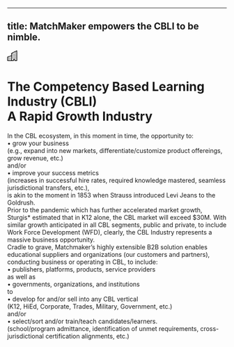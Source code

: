 ---
title: MatchMaker empowers the CBLI to be nimble.
----
<div class="icon text-primary-light mx-auto mb-4">
    <img width="24" height="24" src="/assets/img/icons/building.svg" />
</div>

# The Competency Based Learning Industry (CBLI) <br/> A Rapid Growth Industry

In the CBL ecosystem, in this moment in time, the opportunity to:<br/>•	grow your business<br/>(e.g., expand into new markets, differentiate/customize product offereings, grow revenue, etc.)<br/>                                                        and/or<br/>•	improve your success metrics<br/>(increases in successful hire rates, required knowledge mastered, seamless jurisdictional transfers, etc.),<br/>is akin to the moment in 1853 when Strauss introduced Levi Jeans to the Goldrush.
<br/>Prior to the pandemic which has further accelerated market growth, Sturgis* estimated that in K12 alone, the CBL market will exceed $30M. With similar growth anticipated in all CBL segments, public and private, to include Work Force Development (WFD), clearly, the CBL Industry represents a massive business opportunity.<br/>Cradle to grave, Matchmaker’s highly extensible B2B solution enables educational suppliers and organizations (our customers and partners), conducting business or operating in CBL, to include:<br/>•	publishers, platforms, products, service providers<br/>                               as well as<br/>•	governments, organizations, and institutions<br/>to<br/>•	develop for and/or sell into any CBL vertical<br/>(K12, HiEd, Corporate, Trades, Military, Government, etc.)<br/>                                   and/or<br/>•	select/sort and/or train/teach candidates/learners.<br/>(school/program admittance, identification of unmet requirements, cross-jurisdictional certification alignments, etc.)


 


